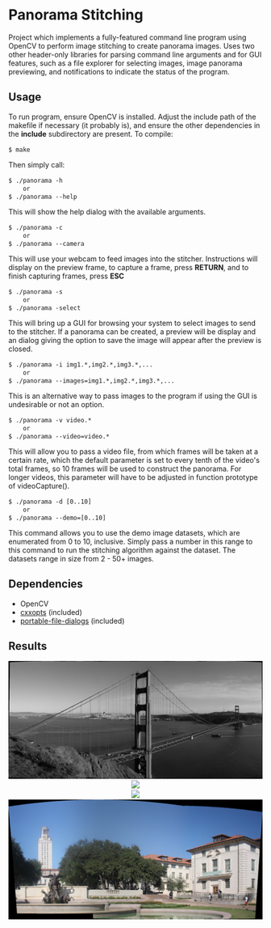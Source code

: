 # Panorama Stitching

Project which implements a fully-featured command line program using OpenCV to perform image stitching to create panorama images. Uses two other header-only libraries for parsing command line arguments and for GUI features, such as a file explorer for selecting images, image panorama previewing, and notifications to indicate the status of the program.

## Usage

To run program, ensure OpenCV is installed. Adjust the include path of the makefile if necessary (it probably is), and ensure the other dependencies in the **include** subdirectory are present. To compile:

```
$ make
```

Then simply call:

```
$ ./panorama -h
    or
$ ./panorama --help
```

This will show the help dialog with the available arguments.

```
$ ./panorama -c
    or
$ ./panorama --camera
```

This will use your webcam to feed images into the stitcher. Instructions will display on the preview frame, to capture a frame, press **RETURN**, and to finish capturing frames, press **ESC**

```
$ ./panorama -s
    or
$ ./panorama -select
```

This will bring up a GUI for browsing your system to select images to send to the stitcher. If a panorama can be created, a preview will be display and an dialog giving the option to save the image will appear after the preview is closed.

```
$ ./panorama -i img1.*,img2.*,img3.*,...
    or
$ ./panorama --images=img1.*,img2.*,img3.*,...
```

This is an alternative way to pass images to the program if using the GUI is undesirable or not an option.

```
$ ./panorama -v video.*
    or
$ ./panorama --video=video.*
```

This will allow you to pass a video file, from which frames will be taken at a certain rate, which the default parameter is set to every tenth of the video's total frames, so 10 frames will be used to construct the panorama. For longer videos, this parameter will have to be adjusted in function prototype of videoCapture().

```
$ ./panorama -d [0..10]
    or
$ ./panorama --demo=[0..10]
```

This command allows you to use the demo image datasets, which are enumerated from 0 to 10, inclusive. Simply pass a number in this range to this command to run the stitching algorithm against the dataset. The datasets range in size from 2 - 50+ images.

## Dependencies

- OpenCV
- <a href="https://github.com/jarro2783/cxxopts" target="_blank">cxxopts</a> (included)
- <a href="https://github.com/samhocevar/portable-file-dialogs" target="_blank">portable-file-dialogs</a> (included)

## Results

<div align="center">
    <img src="img/goldengate-panorama.png">
</div>

<div align="center">
    <img src="img/hotel-panorama.png">
</div>

<div align="center">
    <img src="img/room-panorama.png">
</div>

<div align="center">
    <img src="img/example-panorama.png">
</div>
